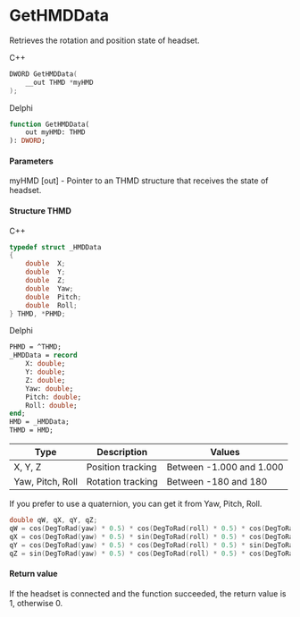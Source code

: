 ﻿# GetHMDData
Retrieves the rotation and position state of headset.

С++
```c
DWORD GetHMDData(
	__out THMD *myHMD
);
```

Delphi
```pascal
function GetHMDData(
	out myHMD: THMD
): DWORD;
```

#### Parameters
myHMD [out] - Pointer to an THMD structure that receives the state of headset.

#### Structure THMD
C++
```c
typedef struct _HMDData
{
	double	X;
	double	Y;
	double	Z;
	double	Yaw;
	double	Pitch;
	double	Roll;
} THMD, *PHMD;
```

Delphi
```pascal
PHMD = ^THMD;
_HMDData = record
	X: double;
	Y: double;
    Z: double;
    Yaw: double;
    Pitch: double;
    Roll: double;
end;
HMD = _HMDData;
THMD = HMD;
```

| Type | Description | Values |
| ------------- | ------------- | ------------- |
| X, Y, Z | Position tracking | Between -1.000 and 1.000 |
| Yaw, Pitch, Roll | Rotation tracking | Between -180 and 180 |

If you prefer to use a quaternion, you can get it from Yaw, Pitch, Roll.
```c
double qW, qX, qY, qZ;
qW = cos(DegToRad(yaw) * 0.5) * cos(DegToRad(roll) * 0.5) * cos(DegToRad(pitch) * 0.5) + sin(DegToRad(yaw) * 0.5) * sin(DegToRad(roll) * 0.5) * sin(DegToRad(pitch) * 0.5);
qX = cos(DegToRad(yaw) * 0.5) * sin(DegToRad(roll) * 0.5) * cos(DegToRad(pitch) * 0.5) - sin(DegToRad(yaw) * 0.5) * cos(DegToRad(roll) * 0.5) * sin(DegToRad(pitch) * 0.5);
qY = cos(DegToRad(yaw) * 0.5) * cos(DegToRad(roll) * 0.5) * sin(DegToRad(pitch) * 0.5) + sin(DegToRad(yaw) * 0.5) * sin(DegToRad(roll) * 0.5) * cos(DegToRad(pitch) * 0.5);;
qZ = sin(DegToRad(yaw) * 0.5) * cos(DegToRad(roll) * 0.5) * cos(DegToRad(pitch) * 0.5) - cos(DegToRad(yaw) * 0.5) * sin(DegToRad(roll) * 0.5) * sin(DegToRad(pitch) * 0.5);
```

#### Return value
If the headset is connected and the function succeeded, the return value is 1, otherwise 0.
